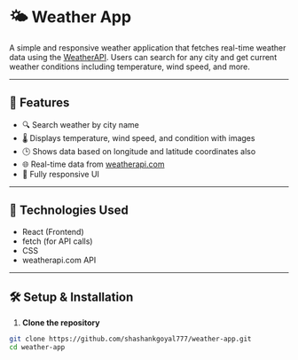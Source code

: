 # 🌤️ Weather App

A simple and responsive weather application that fetches real-time weather data using the [WeatherAPI](https://www.weatherapi.com). Users can search for any city and get current weather conditions including temperature, wind speed, and more.

---

## 🚀 Features

- 🔍 Search weather by city name
- 🌡️ Displays temperature, wind speed, and condition with images
- 🕒 Shows data based on longitude and latitude coordinates also
- 🌐 Real-time data from [weatherapi.com](https://www.weatherapi.com)
- 📱 Fully responsive UI

---

## 🔧 Technologies Used

- React (Frontend)
- fetch (for API calls)
- CSS 
- weatherapi.com API

---

## 🛠️ Setup & Installation

1. **Clone the repository**
```bash
git clone https://github.com/shashankgoyal777/weather-app.git
cd weather-app
